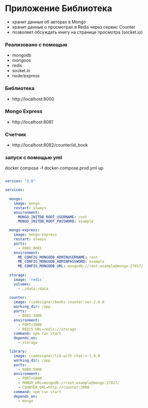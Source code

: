 
# Приложение Библиотека

- хранит данные об авторах в Mongo
- хранит данные о просмотрах в Redis через сервис Counter
- позволяет обсуждать книгу на странице просмотра (socket.io)

### Реализовано с помощью 

- mongodb
- mongoos
- redis
- socket.io
- node/express

### Библиотека 

- http://localhost:8000

### Mongo Express 

- http://localhost:8081

### Счетчик 

- http://localhost:8082/counter/id_book


### запуск с помощью yml

docker compose -f docker-compose.prod.yml up

```yml title="docker-compose.prod.yml"

version: "3.0"

services:
  
  mongo:
    image: mongo
    restart: always
    environment:
      MONGO_INITDB_ROOT_USERNAME: root
      MONGO_INITDB_ROOT_PASSWORD: example

  mongo-express:
    image: mongo-express
    restart: always
    ports:
      - 8081:8081
    environment:
      ME_CONFIG_MONGODB_ADMINUSERNAME: root
      ME_CONFIG_MONGODB_ADMINPASSWORD: example
      ME_CONFIG_MONGODB_URL: mongodb://root:example@mongo:27017/
  
  storage:
    image: 'redis'
    volumes:
      - ./data:/data
  
  counter:
    image: riadesigner/books-counter:ver-2.0.0
    working_dir: /app
    ports:
      - 8082:3000
    environment:
      - PORT=3000
      - REDIS_URL=redis://storage
    command: npm run start
    depends_on:
      - storage

  library:
    image: riadesigner/lib-with-chat:v-1.0.0
    working_dir: /app
    ports:
      - 8000:5000
    environment:
      - PORT=5000
      - MONGO_URL=mongodb://root:example@mongo:27017/
      - COUNTER_URL=http://counter:3000
    command: npm run start
    depends_on:
      - mongo

```





